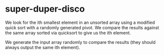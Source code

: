 # super-duper-disco

We look for the ith smallest element in an unsorted array using a modified quick sort
with a randomly generated pivot. We compare the results against the same array sorted
via quicksort to give us the ith element.

We generate the input array randomly to compare the results (they should always output the same ith element).
